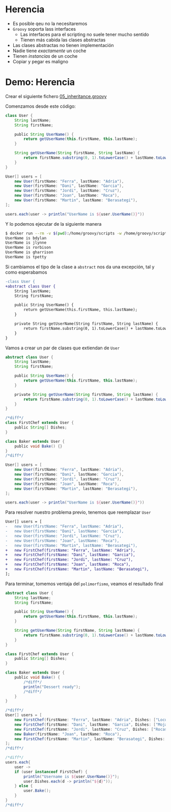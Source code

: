 # Herencia

- Es posible qeu no la necesitaremos
- `Groovy` soporta lass interfaces
  - Las interfaces para el scripting no suele tener mucho sentido
  - Tienen más cabida las clases abstractas
- Las clases abstractas no tienen implementación
- Nadie tiene _exactamente_ un coche
- Tienen _instancias_ de un coche
- Copiar y pegar es maligno

# Demo: Herencia

Crear el siguiente fichero [05_inheritance.groovy](playground/05_inheritance.groovy)

Comenzamos desde este código:

```groovy
class User {
    String lastName;
    String firstName;

    public String UserName() {
        return getUserName(this.firstName, this.lastName);
    }

    String getUserName(String firstName, String lastName) {
        return firstName.substring(0, 1).toLowerCase() + lastName.toLowerCase();
    }
}

User[] users = [
    new User(firstName: "Ferra", lastName: "Adria"),
    new User(firstName: "Dani", lastName: "Garcia"),
    new User(firstName: "Jordi", lastName: "Cruz"),
    new User(firstName: "Joan", lastName: "Roca"),
    new User(firstName: "Martin", lastName: "Berasategi"),
];

users.each(user -> println("UserName is ${user.UserName()}"))

```

Y lo podemos ejecutar de la siguiente manera

```bash
$ docker run --rm -v $(pwd):/home/groovy/scripts -w /home/groovy/scripts groovy:latest groovy 05_inheritance.groovy
UserName is bdylan
UserName is jlynne
UserName is rorbison
UserName is gharrison
UserName is tpetty
```

Si cambiamos el tipo de la clase a `abstract` nos da una excepción, tal y como esperabamos

```diff
-class User {
+abstract class User {
    String lastName;
    String firstName;

    public String UserName() {
        return getUserName(this.firstName, this.lastName);
    }

    private String getUserName(String firstName, String lastName) {
        return firstName.substring(0, 1).toLowerCase() + lastName.toLowerCase();
    }
}
```

Vamos a crear un par de clases que extiendan de `User`

```groovy
abstract class User {
    String lastName;
    String firstName;

    public String UserName() {
        return getUserName(this.firstName, this.lastName);
    }

    private String getUserName(String firstName, String lastName) {
        return firstName.substring(0, 1).toLowerCase() + lastName.toLowerCase();
    }
}

/*diff*/
class FirstChef extends User {
    public String[] Dishes;
}

class Baker extends User {
    public void Bake() {}
}
/*diff*/

User[] users = [
    new User(firstName: "Ferra", lastName: "Adria"),
    new User(firstName: "Dani", lastName: "Garcia"),
    new User(firstName: "Jordi", lastName: "Cruz"),
    new User(firstName: "Joan", lastName: "Roca"),
    new User(firstName: "Martin", lastName: "Berasategi"),
];

users.each(user -> println("UserName is ${user.UserName()}"))

```

Para resolver nuestro problema previo, tenemos que reemplazar `User`

```diff
User[] users = [
-   new User(firstName: "Ferra", lastName: "Adria"),
-   new User(firstName: "Dani", lastName: "Garcia"),
-   new User(firstName: "Jordi", lastName: "Cruz"),
-   new User(firstName: "Joan", lastName: "Roca"),
-   new User(firstName: "Martin", lastName: "Berasategi"),
+   new FirstChef(firstName: "Ferra", lastName: "Adria"),
+   new FirstChef(firstName: "Dani", lastName: "Garcia"),
+   new FirstChef(firstName: "Jordi", lastName: "Cruz"),
+   new FirstChef(firstName: "Joan", lastName: "Roca"),
+   new FirstChef(firstName: "Martin", lastName: "Berasategi"),
];
```

Para terminar, tomemos ventaja del `polimorfismo`, veamos el resultado final

```groovy
abstract class User {
    String lastName;
    String firstName;

    public String UserName() {
        return getUserName(this.firstName, this.lastName);
    }

    String getUserName(String firstName, String lastName) {
        return firstName.substring(0, 1).toLowerCase() + lastName.toLowerCase();
    }
}

class FirstChef extends User {
    public String[] Dishes;
}

class Baker extends User {
    public void Bake() {
        /*diff*/
        println("Dessert ready");
        /*diff*/
    }
}

/*diff*/
User[] users = [
    new FirstChef(firstName: "Ferra", lastName: "Adria", Dishes: ["Locura"]),
    new FirstChef(firstName: "Dani", lastName: "Garcia", Dishes: ["Mojama"]),
    new FirstChef(firstName: "Jordi", lastName: "Cruz", Dishes: ["Rocas de Mar"]),
    new Baker(firstName: "Joan", lastName: "Roca"),
    new FirstChef(firstName: "Martin", lastName: "Berasategi", Dishes: ["Torrija"]),
];
/*diff*/

/*diff*/
users.each{
    user ->
    if (user instanceof FirstChef) {
        println("Username is ${user.UserName()}");
        user.Dishes.each(d -> println("${d}"));
    } else {
        user.Bake();
    }
}
/*diff*/

```
